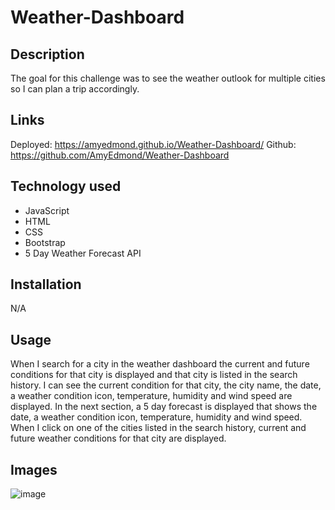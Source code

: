 # Weather-Dashboard

## Description

The goal for this challenge was to see the weather outlook for multiple cities so I can plan a trip accordingly.

## Links

Deployed: https://amyedmond.github.io/Weather-Dashboard/
Github: https://github.com/AmyEdmond/Weather-Dashboard

## Technology used

* JavaScript 
* HTML
* CSS
* Bootstrap 
* 5 Day Weather Forecast API

## Installation

N/A

## Usage

When I search for a city in the weather dashboard the current and future conditions for that city is displayed and that city is listed in the search history.
I can see the current condition for that city, the city name, the date, a weather condition icon, temperature, humidity and wind speed are displayed.
In the next section, a 5 day forecast is displayed that shows the date, a weather condition icon, temperature, humidity and wind speed.
When I click on one of the cities listed in the search history, current and future weather conditions for that city are displayed.

## Images
![image](https://user-images.githubusercontent.com/122325607/225497788-27dd3cd0-a69e-4615-8d52-7c24a83a9ac2.png)
